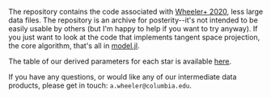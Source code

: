 The repository contains the code associated with [Wheeler+ 2020](), less large data files.  The repository is an archive for posterity--it's not intended to be easily usable by others (but I'm happy to help if you want to try anyway).  If you just want to look at the code that implements tangent space projection, the core algorithm, that's all in [model.jl](TSP/model.jl).

The table of our derived parameters for each star is available [here]().  

If you have any questions, or would like any of our intermediate data products, please get in touch: `a.wheeler@columbia.edu`.
